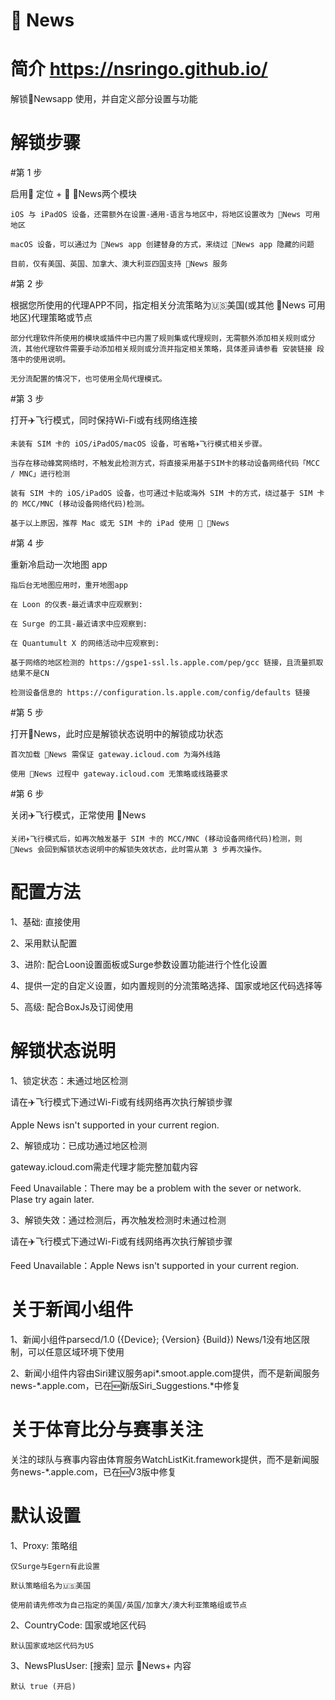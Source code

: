 # 📰 News

# 简介 https://nsringo.github.io/

解锁Newsapp 使用，并自定义部分设置与功能

# 解锁步骤

#第 1 步

启用📍 定位 + 📰 News两个模块

    iOS 与 iPadOS 设备，还需额外在设置-通用-语言与地区中，将地区设置改为 News 可用地区
    
    macOS 设备，可以通过为 News app 创建替身的方式，来绕过 News app 隐藏的问题

    目前，仅有美国、英国、加拿大、澳大利亚四国支持 News 服务

#第 2 步

根据您所使用的代理APP不同，指定相关分流策略为🇺🇸美国(或其他 News 可用地区)代理策略或节点

    部分代理软件所使用的模块或插件中已内置了规则集或代理规则，无需额外添加相关规则或分流，其他代理软件需要手动添加相关规则或分流并指定相关策略，具体差异请参看 安装链接 段落中的使用说明。
    
    无分流配置的情况下，也可使用全局代理模式。

#第 3 步

打开✈️飞行模式，同时保持Wi-Fi或有线网络连接

    未装有 SIM 卡的 iOS/iPadOS/macOS 设备，可省略✈️飞行模式相关步骤。
    
    当存在移动蜂窝网络时，不触发此检测方式，将直接采用基于SIM卡的移动设备网络代码「MCC / MNC」进行检测
    
    装有 SIM 卡的 iOS/iPadOS 设备，也可通过卡贴或海外 SIM 卡的方式，绕过基于 SIM 卡的 MCC/MNC (移动设备网络代码)检测。
    
    基于以上原因，推荐 Mac 或无 SIM 卡的 iPad 使用 📰 News

#第 4 步

重新冷启动一次地图 app

    指后台无地图应用时，重开地图app
    
    在 Loon 的仪表-最近请求中应观察到:
    
    在 Surge 的工具-最近请求中应观察到:
    
    在 Quantumult X 的网络活动中应观察到:
    
    基于网络的地区检测的 https://gspe1-ssl.ls.apple.com/pep/gcc 链接，且流量抓取结果不是CN
    
    检测设备信息的 https://configuration.ls.apple.com/config/defaults 链接

#第 5 步

打开News，此时应是解锁状态说明中的解锁成功状态

    首次加载 News 需保证 gateway.icloud.com 为海外线路
    
    使用 News 过程中 gateway.icloud.com 无策略或线路要求

#第 6 步

关闭✈️飞行模式，正常使用 News

    关闭✈️飞行模式后，如再次触发基于 SIM 卡的 MCC/MNC (移动设备网络代码)检测，则 News 会回到解锁状态说明中的解锁失效状态，此时需从第 3 步再次操作。

# 配置方法

1、基础: 直接使用

2、采用默认配置

3、进阶: 配合Loon设置面板或Surge参数设置功能进行个性化设置

4、提供一定的自定义设置，如内置规则的分流策略选择、国家或地区代码选择等

5、高级: 配合BoxJs及订阅使用

# 解锁状态说明

1、锁定状态：未通过地区检测

请在✈️飞行模式下通过Wi-Fi或有线网络再次执行解锁步骤

Apple News isn't supported in your current region.

2、解锁成功：已成功通过地区检测

gateway.icloud.com需走代理才能完整加载内容

Feed Unavailable：There may be a problem with the sever or network. Plase try again later.

3、解锁失效：通过检测后，再次触发检测时未通过检测

请在✈️飞行模式下通过Wi-Fi或有线网络再次执行解锁步骤

Feed Unavailable：Apple News isn't supported in your current region.


# 关于新闻小组件

1、新闻小组件parsecd/1.0 ({Device}; {Version} {Build}) News/1没有地区限制，可以任意区域环境下使用

2、新闻小组件内容由Siri建议服务api*.smoot.apple.com提供，而不是新闻服务news-*.apple.com，已在🆕新版Siri_Suggestions.*中修复

# 关于体育比分与赛事关注

关注的球队与赛事内容由体育服务WatchListKit.framework提供，而不是新闻服务news-*.apple.com，已在🆕V3版中修复

# 默认设置

1、Proxy: 策略组

    仅Surge与Egern有此设置
    
    默认策略组名为🇺🇸美国
    
    使用前请先修改为自己指定的美国/英国/加拿大/澳大利亚策略组或节点

2、CountryCode: 国家或地区代码

    默认国家或地区代码为US

3、NewsPlusUser: [搜索] 显示 News+ 内容

    默认 true (开启)

